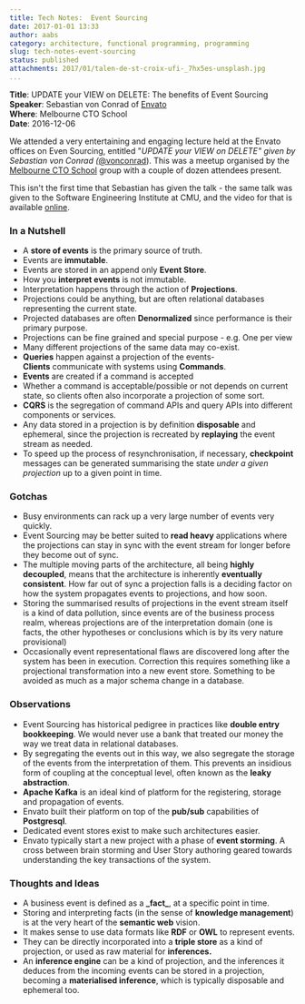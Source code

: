 ```yaml
---
title: Tech Notes:  Event Sourcing
date: 2017-01-01 13:33
author: aabs
category: architecture, functional programming, programming
slug: tech-notes-event-sourcing
status: published
attachments: 2017/01/talen-de-st-croix-ufi-_7hx5es-unsplash.jpg
...
```


**Title**: UPDATE your VIEW on DELETE: The benefits of Event Sourcing  
**Speaker**: Sebastian von Conrad of [Envato](https://twitter.com/envato)  
**Where**: Melbourne CTO School  
**Date**: 2016-12-06

  
  

We attended a very entertaining and engaging lecture held at the Envato offices on Even Sourcing, entitled "*UPDATE your VIEW on DELETE" given by Sebastian von Conrad (*[\@vonconrad](https://twitter.com/vonconrad)). This was a meetup organised by the [Melbourne CTO School](https://www.google.com.au/url?sa=t&rct=j&q=&esrc=s&source=web&cd=1&cad=rja&uact=8&ved=0ahUKEwir6aGTn_LQAhWCgrwKHRWUCqkQFggbMAA&url=https%3A%2F%2Fwww.meetup.com%2FCTO-School-Melbourne%2F&usg=AFQjCNEj-GqCxcoJL-yftSRslPKLAGb6TA&sig2=eGPSccRAaWs-O0t_fWO3rw) group with a couple of dozen attendees present.

This isn't the first time that Sebastian has given the talk - the same talk was given to the Software Engineering Institute at CMU, and the video for that is available [online](https://youtu.be/_TeMYF_JjNg).

### In a Nutshell

-   A **store of events** is the primary source of truth.
-   Events are **immutable**.
-   Events are stored in an append only **Event Store**.
-   How you **interpret events** is not immutable.
-   Interpretation happens through the action of **Projections**.
-   Projections could be anything, but are often relational databases representing the current state.
-   Projected databases are often **Denormalized** since performance is their primary purpose.
-   Projections can be fine grained and special purpose - e.g. One per view
-   Many different projections of the same data may co-exist.
-   **Queries** happen against a projection of the events- **Clients** communicate with systems using **Commands**.
-   **Events** are created if a command is accepted
-   Whether a command is acceptable/possible or not depends on current state, so clients often also incorporate a projection of some sort.
-   **CQRS** is the segregation of command APIs and query APIs into different components or services.
-   Any data stored in a projection is by definition **disposable** and ephemeral, since the projection is recreated by **replaying** the event stream as needed.
-   To speed up the process of resynchronisation, if necessary, **checkpoint** messages can be generated summarising the state *under a given projection* up to a given point in time.

### Gotchas

-   Busy environments can rack up a very large number of events very quickly.
-   Event Sourcing may be better suited to **read heavy** applications where the projections can stay in sync with the event stream for longer before they become out of sync.
-   The multiple moving parts of the architecture, all being **highly decoupled**, means that the architecture is inherently **eventually consistent**. How far out of sync a projection falls is a deciding factor on how the system propagates events to projections, and how soon.
-   Storing the summarised results of projections in the event stream itself is a kind of data pollution, since events are of the business process realm, whereas projections are of the interpretation domain (one is facts, the other hypotheses or conclusions which is by its very nature provisional)
-   Occasionally event representational flaws are discovered long after the system has been in execution. Correction this requires something like a projectional transformation into a new event store. Something to be avoided as much as a major schema change in a database.

### Observations

-   Event Sourcing has historical pedigree in practices like **double entry bookkeeping**. We would never use a bank that treated our money the way we treat data in relational databases.
-   By segregating the events out in this way, we also segregate the storage of the events from the interpretation of them. This prevents an insidious form of coupling at the conceptual level, often known as the **leaky abstraction**.
-   **Apache Kafka** is an ideal kind of platform for the registering, storage and propagation of events.
-   Envato built their platform on top of the **pub/sub** capabilities of **Postgresql**.
-   Dedicated event stores exist to make such architectures easier.
-   Envato typically start a new project with a phase of **event storming**. A cross between brain storming and User Story authoring geared towards understanding the key transactions of the system.

### Thoughts and Ideas

-   A business event is defined as a **\_fact\_**, at a specific point in time.
-   Storing and interpreting facts (in the sense of **knowledge management**) is at the very heart of the **semantic web** vision.
-   It makes sense to use data formats like **RDF** or **OWL** to represent events.
-   They can be directly incorporated into a **triple store** as a kind of projection, or used as raw material for **inferences.**
-   An **inference engine** can be a kind of projection, and the inferences it deduces from the incoming events can be stored in a projection, becoming a **materialised inference**, which is typically disposable and ephemeral too.
